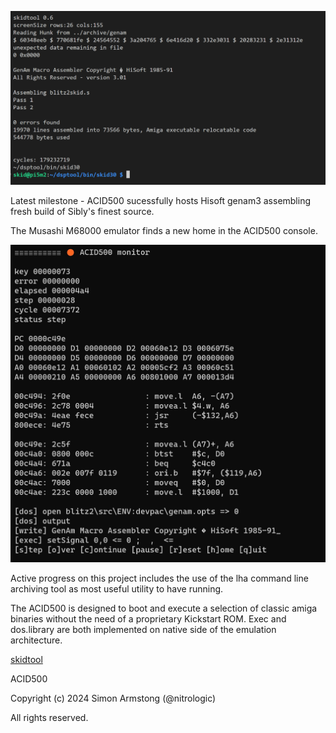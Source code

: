 ![ACID500 hosting genam assembler](media/genam3blitz2.png)

Latest milestone - ACID500 sucessfully hosts Hisoft genam3 assembling fresh build of Sibly's finest source.

The Musashi M68000 emulator finds a new home in the ACID500 console.

![ACID500 monitor tool](media/sig12.jpg)

Active progress on this project includes the use of the lha command line archiving tool as most useful utility to have running.

The ACID500 is designed to boot and execute a selection of classic amiga binaries without the need of a proprietary Kickstart ROM. Exec and dos.library are both implemented on native side of the emulation architecture.

[skidtool](skidtool)

ACID500

Copyright (c) 2024 Simon Armstong (@nitrologic)

All rights reserved.

